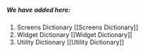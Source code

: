 ##### We have added here:
1. Screens Dictionary [[Screens Dictionary]]
2. Widget Dictionary [[Widget Dictionary]]
3. Utility Dictionary [[Utility Dictionary]] 